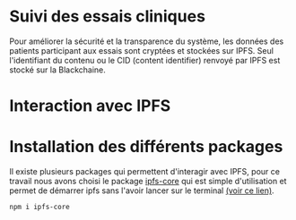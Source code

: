 # Suivi des essais cliniques

Pour améliorer la sécurité et la transparence du système, les données des patients participant aux essais sont cryptées et stockées sur IPFS. Seul l'identifiant du contenu ou le CID (content identifier) renvoyé par IPFS est stocké sur la Blackchaine.

# Interaction avec IPFS

# Installation des différents packages

Il existe plusieurs packages qui permettent d'interagir avec IPFS, pour ce travail nous avons choisi le package [ipfs-core](https://www.npmjs.com/package/ipfs-core) qui est simple d'utilisation et permet de démarrer ipfs sans l'avoir lancer sur le terminal [(voir ce lien)](https://github.com/ipfs/js-ipfs).

```bash
npm i ipfs-core
```
